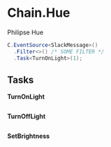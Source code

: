 # Chain.Hue
Philipse Hue

```cs
C.EventSource<SlackMessage>()
  .Filter<>() /* SOME FILTER */
  .Task<TurnOnLight>(1);
```

Tasks
----
__TurnOnLight__
```cs

```
__TurnOffLight__
```cs

```
__SetBrightness__
```cs

```
